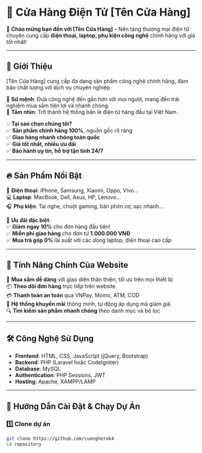 # 🛒 Cửa Hàng Điện Tử [Tên Cửa Hàng]  

🚀 **Chào mừng bạn đến với [Tên Cửa Hàng]** – Nền tảng thương mại điện tử chuyên cung cấp **điện thoại, laptop, phụ kiện công nghệ** chính hãng với giá tốt nhất!  

---

## 🌟 Giới Thiệu  
[Tên Cửa Hàng] cung cấp đa dạng sản phẩm công nghệ chính hãng, đảm bảo chất lượng với dịch vụ chuyên nghiệp.  

🔹 **Sứ mệnh**: Đưa công nghệ đến gần hơn với mọi người, mang đến trải nghiệm mua sắm tiện lợi và nhanh chóng.  
🔹 **Tầm nhìn**: Trở thành hệ thống bán lẻ điện tử hàng đầu tại Việt Nam.  

💡 **Tại sao chọn chúng tôi?**  
✅ **Sản phẩm chính hãng 100%**, nguồn gốc rõ ràng  
✅ **Giao hàng nhanh chóng toàn quốc**  
✅ **Giá tốt nhất, nhiều ưu đãi**  
✅ **Bảo hành uy tín, hỗ trợ tận tình 24/7**  

---

## 🔥 Sản Phẩm Nổi Bật  
📱 **Điện thoại**: iPhone, Samsung, Xiaomi, Oppo, Vivo...  
💻 **Laptop**: MacBook, Dell, Asus, HP, Lenovo...  
🎧 **Phụ kiện**: Tai nghe, chuột gaming, bàn phím cơ, sạc nhanh...  

🎁 **Ưu đãi đặc biệt**:  
✅ **Giảm ngay 10%** cho đơn hàng đầu tiên!  
✅ **Miễn phí giao hàng** cho đơn từ **1.000.000 VNĐ**  
✅ **Mua trả góp 0%** lãi suất với các dòng laptop, điện thoại cao cấp  

---

## 🚀 Tính Năng Chính Của Website  
🛒 **Mua sắm dễ dàng** với giao diện thân thiện, tối ưu trên mọi thiết bị  
📦 **Theo dõi đơn hàng** trực tiếp trên website  
💳 **Thanh toán an toàn** qua VNPay, Momo, ATM, COD  
🎁 **Hệ thống khuyến mãi** thông minh, tự động áp dụng mã giảm giá  
🔍 **Tìm kiếm sản phẩm nhanh chóng** theo danh mục và bộ lọc  

---

## 🛠️ Công Nghệ Sử Dụng  
- **Frontend**: HTML, CSS, JavaScript (jQuery, Bootstrap)  
- **Backend**: PHP (Laravel hoặc CodeIgniter)  
- **Database**: MySQL  
- **Authentication**: PHP Sessions, JWT  
- **Hosting**: Apache, XAMPP/LAMP  

---


## 🚀 Hướng Dẫn Cài Đặt & Chạy Dự Án  

### 1️⃣ Clone dự án  
```sh
git clone https://github.com/cuongherok4
cd repository
